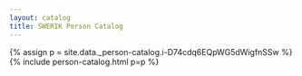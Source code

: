 ```yaml
---
layout: catalog
title: SWERIK Person Catalog
---
```

{% assign p = site.data._person-catalog.i-D74cdq6EQpWG5dWigfnSSw %}
{% include person-catalog.html p=p %}

